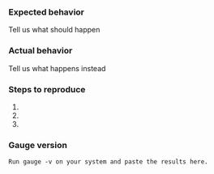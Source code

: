 <!--
Thanks a lot for reporting issues to Xml Report plugin! This is the issue tracker for reporting bugs or for requesting new feature and enhancements.

If you have any support related questions, please refer our documentation at http://getgauge.io/documentation/user/current/plugins/xml_report_plugin.html. You can even ask questions on Google groups (http://groups.google.com/forum/#!forum/getgauge) or on gitter (https://gitter.im/getgauge/chat).

This is the issue tracker for xml report.

Please delete irrelevant sections below. 
-->

### Expected behavior
Tell us what should happen

### Actual behavior
Tell us what happens instead

### Steps to reproduce
1.
2.
3.

### Gauge version
```
Run gauge -v on your system and paste the results here.
```
